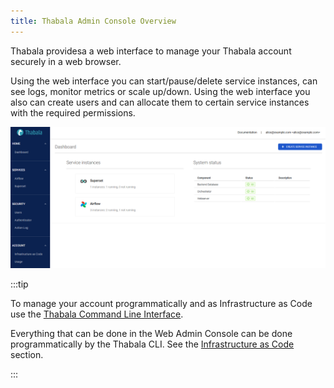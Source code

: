 ```yaml
---
title: Thabala Admin Console Overview
---
```


Thabala providesa a web interface to manage your Thabala account securely in a web browser.

Using the web interface you can start/pause/delete service instances, can see logs, monitor metrics or scale up/down.
Using the web interface you also can create users and can allocate them to certain service instances with
the required permissions.

![Dashboard](./assets/dashboard.png)

:::tip

To manage your account programmatically and as Infrastructure as Code
use the [Thabala Command Line Interface](/cli).

Everything that can be done in the Web Admin Console can be done
programmatically by the Thabala CLI. See the
[Infrastructure as Code](/admin-console/iac) section.

:::
